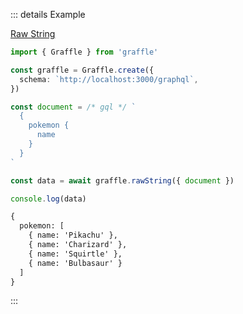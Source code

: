 ::: details Example

<div class="ExampleSnippet">
<a href="../../examples/raw/raw-string">Raw String</a>

<!-- dprint-ignore-start -->
```ts twoslash
import { Graffle } from 'graffle'

const graffle = Graffle.create({
  schema: `http://localhost:3000/graphql`,
})

const document = /* gql */ `
  {
    pokemon {
      name
    }
  }	
`

const data = await graffle.rawString({ document })

console.log(data)
```
<!-- dprint-ignore-end -->

<!-- dprint-ignore-start -->
```txt
{
  pokemon: [
    { name: 'Pikachu' },
    { name: 'Charizard' },
    { name: 'Squirtle' },
    { name: 'Bulbasaur' }
  ]
}
```
<!-- dprint-ignore-end -->

</div>
:::
